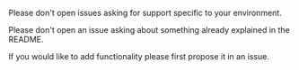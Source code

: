 Please don't open issues asking for support specific to your environment.

Please don't open an issue asking about something already explained in
the README.

If you would like to add functionality please first propose it in an issue.
